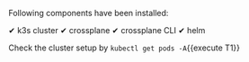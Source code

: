 Following components have been installed:

✔ k3s cluster
✔ crossplane
✔ crossplane CLI
✔ helm

Check the cluster setup by `kubectl get pods -A`{{execute T1}}
